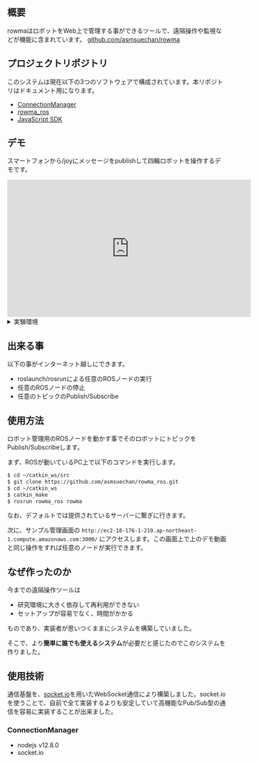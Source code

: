 ## 概要
rowmaはロボットをWeb上で管理する事ができるツールで、遠隔操作や監視などが機能に含まれています。
[github.com/asmsuechan/rowma](https://github.com/asmsuechan/rowma)

## プロジェクトリポジトリ
このシステムは現在以下の3つのソフトウェアで構成されています。本リポジトリはドキュメント用になります。

* [ConnectionManager](https://github.com/asmsuechan/rowma_connection_manager)
* [rowma_ros](https://github.com/asmsuechan/rowma_ros)
* [JavaScript SDK](https://github.com/asmsuechan/rowma_js)

## デモ
スマートフォンから/joyにメッセージをpublishして四輪ロボットを操作するデモです。

<iframe width="560" height="315" src="https://www.youtube.com/embed/qRJ_QeVnfb8" frameborder="0" allow="accelerometer; autoplay; encrypted-media; gyroscope; picture-in-picture" allowfullscreen></iframe>

<details><summary>実験環境</summary><div>

以下は実験を行ったシステムのソフトウェア環境です。

|名前|内容|
|:-:|:-:|
|OS|Ubuntu 16.04|
|Python|2.7.15|
|ROS|ROS kinetic|

以下は実験を行ったシステムのハードウェア環境です。

|名前|内容|
|:-:|:-:|
|Laptop|ASUSU ZenBook UX305|
|CPU|Intel(R) Core(TM) i5-6200U CPU @ 2.30GHz|
|RAM|8GB|
|Network|400Mbps程度のWi-Fi|
|Robot|i-cart mini|

</div></details>

## 出来る事
以下の事がインターネット越しにできます。

* roslaunch/rosrunによる任意のROSノードの実行
* 任意のROSノードの停止
* 任意のトピックのPublish/Subscribe

## 使用方法
ロボット管理用のROSノードを動かす事でそのロボットにトピックをPublish/Subscribeします。

まず、ROSが動いているPC上で以下のコマンドを実行します。

```sh
$ cd ~/catkin_ws/src
$ git clone https://github.com/asmsuechan/rowma_ros.git
$ cd ~/catkin_ws
$ catkin_make
$ rosrun rowma_ros rowma
```

なお、デフォルトでは提供されているサーバーに繋ぎに行きます。

次に、サンプル管理画面の `http://ec2-18-176-1-219.ap-northeast-1.compute.amazonaws.com:3000/` にアクセスします。この画面上で上のデモ動画と同じ操作をすれば任意のノードが実行できます。

## なぜ作ったのか
今までの遠隔操作ツールは

* 研究環境に大きく依存して再利用ができない
* セットアップが容易でなく、時間がかかる

ものであり、実装者が思いつくままにシステムを構築していました。

そこで、より**簡単に誰でも使えるシステム**が必要だと感じたのでこのシステムを作りました。

## 使用技術
通信基盤を、[socket.io](https://socket.io/)を用いたWebSocket通信により構築しました。socket.ioを使うことで、自前で全て実装するよりも安定していて高機能なPub/Sub型の通信を容易に実装することが出来ました。

### ConnectionManager
* nodejs v12.8.0
* socket.io
